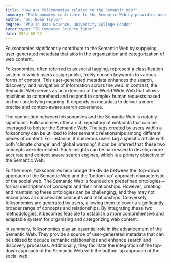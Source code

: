 ```yaml
---
title: "How are folksonomies related to the Semantic Web?"
summary: "Folksonomies contribute to the Semantic Web by providing user-generated metadata that helps in organising and categorising web content."
author: "Dr. Noah Taylor"
degree: "PhD in Data Science, University College London"
tutor_type: "IB Computer Science Tutor"
date: 2024-02-23
---
```


Folksonomies significantly contribute to the Semantic Web by supplying user-generated metadata that aids in the organization and categorization of web content.

Folksonomies, often referred to as social tagging, represent a classification system in which users assign public, freely chosen keywords to various forms of content. This user-generated metadata enhances the search, discovery, and navigation of information across the web. In contrast, the Semantic Web serves as an extension of the World Wide Web that allows machines to comprehend and respond to complex human requests based on their underlying meaning. It depends on metadata to deliver a more precise and context-aware search experience.

The connection between folksonomies and the Semantic Web is notably significant. Folksonomies offer a rich repository of metadata that can be leveraged to bolster the Semantic Web. The tags created by users within a folksonomy can be utilized to infer semantic relationships among different pieces of content. For instance, if numerous users tag a specific article with both 'climate change' and 'global warming', it can be inferred that these two concepts are interrelated. Such insights can be harnessed to develop more accurate and context-aware search engines, which is a primary objective of the Semantic Web.

Furthermore, folksonomies help bridge the divide between the 'top-down' approach of the Semantic Web and the 'bottom-up' approach characteristic of the social web. The Semantic Web is founded on predefined ontologies—formal descriptions of concepts and their relationships. However, creating and maintaining these ontologies can be challenging, and they may not encompass all conceivable concepts and relationships. Conversely, folksonomies are generated by users, allowing them to cover a significantly broader range of concepts and relationships. By integrating these two methodologies, it becomes feasible to establish a more comprehensive and adaptable system for organizing and categorizing web content.

In summary, folksonomies play an essential role in the advancement of the Semantic Web. They provide a source of user-generated metadata that can be utilized to deduce semantic relationships and enhance search and discovery processes. Additionally, they facilitate the integration of the top-down approach of the Semantic Web with the bottom-up approach of the social web.
    
